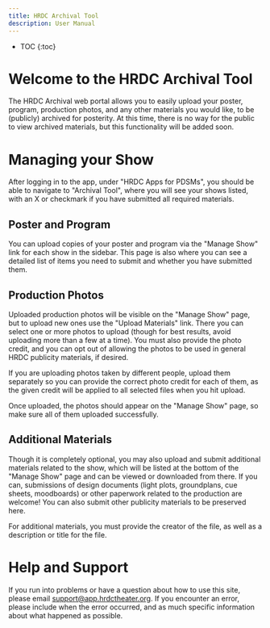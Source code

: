 ```yaml
---
title: HRDC Archival Tool
description: User Manual
---
```


* TOC
{:toc}

# Welcome to the HRDC Archival Tool

The HRDC Archival web portal allows you to easily upload your poster, program,
production photos, and any other materials you would like, to be (publicly)
archived for posterity. At this time, there is no way for the public to view
archived materials, but this functionality will be added soon.

# Managing your Show

After logging in to the app, under "HRDC Apps for PDSMs", you should be able to
navigate to "Archival Tool", where you will see your shows listed, with an X or
checkmark if you have submitted all required materials.

## Poster and Program

You can upload copies of your poster and program via the "Manage Show" link
for each show in the sidebar. This page is also where you can see a detailed
list of items you need to submit and whether you have submitted them.

## Production Photos

Uploaded production photos will be visible on the "Manage Show" page, but to
upload new ones use the "Upload Materials" link. There you can select one or
more photos to upload (though for best results, avoid uploading more than a few
at a time). You must also provide the photo credit, and you can opt out of
allowing the photos to be used in general HRDC publicity materials, if desired.

If you are uploading photos taken by different people, upload them separately so
you can provide the correct photo credit for each of them, as the given credit
will be applied to all selected files when you hit upload.

Once uploaded, the photos should appear on the "Manage Show" page, so make sure
all of them uploaded successfully.

## Additional Materials

Though it is completely optional, you may also upload and submit additional
materials related to the show, which will be listed at the bottom of the "Manage
Show" page and can be viewed or downloaded from there. If you can, submissions
of design documents (light plots, groundplans, cue sheets, moodboards) or other
paperwork related to the production are welcome! You can also submit other
publicity materials to be preserved here.

For additional materials, you must provide the creator of the file, as well as
a description or title for the file.

# Help and Support

If you run into problems or have a question about how to use this site, please
email [support@app.hrdctheater.org](mailto:support@app.hrdctheater.org). If you
encounter an error, please include when the error occurred, and as much
specific information about what happened as possible.
